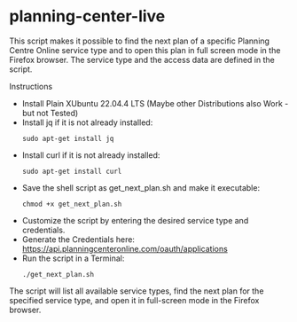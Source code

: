 # planning-center-live
This script makes it possible to find the next plan of a specific Planning Centre Online service type and to open this plan in full screen mode in the Firefox browser. The service type and the access data are defined in the script. 

Instructions
- Install Plain XUbuntu 22.04.4 LTS (Maybe other Distributions also Work - but not Tested)
- Install jq if it is not already installed:
  ```shell
  sudo apt-get install jq
  ```
- Install curl if it is not already installed:
  ```shell
  sudo apt-get install curl
  ```
- Save the shell script as get_next_plan.sh and make it executable:
  ```shell
  chmod +x get_next_plan.sh
  ```
- Customize the script by entering the desired service type and credentials.
- Generate the Credentials here: https://api.planningcenteronline.com/oauth/applications
- Run the script in a Terminal:
  ```shell
  ./get_next_plan.sh
  ```
  
The script will list all available service types, find the next plan for the specified service type, and open it in full-screen mode in the Firefox browser.

